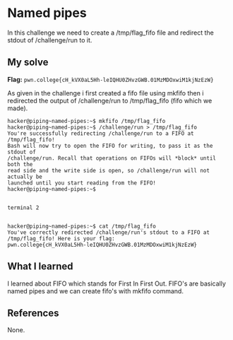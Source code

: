 # Named pipes

In this challenge we need to create a /tmp/flag_fifo file and redirect the stdout of /challenge/run to it.

## My solve
**Flag:** `pwn.college{cH_kVX0aL5Hh-leIQHU0ZHvzGWB.01MzMDOxwiM1kjNzEzW}`

As given in the challenge i first created a fifo file using mkfifo then i redirected the output of /challenge/run to /tmp/flag_fifo
(fifo which we made).

```
hacker@piping~named-pipes:~$ mkfifo /tmp/flag_fifo
hacker@piping~named-pipes:~$ /challenge/run > /tmp/flag_fifo
You're successfully redirecting /challenge/run to a FIFO at /tmp/flag_fifo!
Bash will now try to open the FIFO for writing, to pass it as the stdout of
/challenge/run. Recall that operations on FIFOs will *block* until both the
read side and the write side is open, so /challenge/run will not actually be
launched until you start reading from the FIFO!
hacker@piping~named-pipes:~$


terminal 2


hacker@piping~named-pipes:~$ cat /tmp/flag_fifo
You've correctly redirected /challenge/run's stdout to a FIFO at
/tmp/flag_fifo! Here is your flag:
pwn.college{cH_kVX0aL5Hh-leIQHU0ZHvzGWB.01MzMDOxwiM1kjNzEzW}

```

## What I learned

I learned about FIFO which stands for First In First Out. FIFO's are basically named pipes and we can create fifo's with mkfifo command.


## References 
None.
